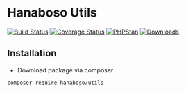Hanaboso Utils
=====================

[![Build Status](https://travis-ci.org/hanaboso/utils.svg?branch=master)](https://travis-ci.org/hanaboso/utils)
[![Coverage Status](https://coveralls.io/repos/github/hanaboso/utils/badge.svg?branch=master)](https://coveralls.io/github/hanaboso/utils?branch=master)
[![PHPStan](https://img.shields.io/badge/PHPStan-level%208-brightgreen)](https://img.shields.io/badge/PHPStan-level%208-brightgreen)
[![Downloads](https://img.shields.io/packagist/dt/hanaboso/utils)](https://packagist.org/packages/hanaboso/utils)

Installation
-----------
* Download package via composer
```bash
composer require hanaboso/utils
```